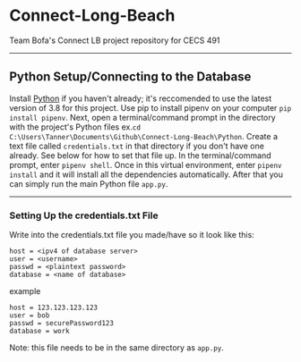 # Connect-Long-Beach
Team Bofa's Connect LB project repository for CECS 491

---

## Python Setup/Connecting to the Database  
Install [Python](https://www.python.org/downloads/) if you haven't already; it's reccomended to use the latest version of 3.8 for this project. Use pip to install pipenv on your computer `pip install pipenv`. Next, open a terminal/command prompt in the directory with the project's Python files ex.`cd C:\Users\Tanner\Documents\Github\Connect-Long-Beach\Python`. Create a text file called `credentials.txt` in that directory if you don't have one already. See below for how to set that file up. In the terminal/command prompt, enter `pipenv shell`. Once in this virtual environment, enter `pipenv install` and it will install all the dependencies automatically. After that you can simply run the main Python file `app.py`.  

---

### Setting Up the credentials.txt File  
Write into the credentials.txt file you made/have so it look like this:  
```
host = <ipv4 of database server>  
user = <username>
passwd = <plaintext password> 
database = <name of database>
```
example
```
host = 123.123.123.123 
user = bob
passwd = securePassword123 
database = work
```
Note: this file needs to be in the same directory as `app.py`.
